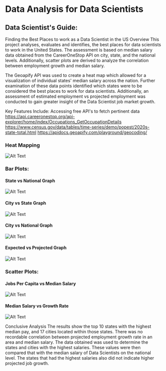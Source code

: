 # Data Analysis for Data Scientists

## Data Scientist's Guide: 
Finding the Best Places to work as a Data Scientist in the US Overview This project analyses, evaluates and identifies, the best places for data scientists to work in the United States. The assessment is based on median salary data obtained from the CareerOneStop API on city, state, and the national levels. Additionally, scatter plots are derived to analyze the correlation between employment growth and median salary.

The Geoapify API was used to create a heat map which allowed for a visualization of individual states' median salary across the nation. Further examination of these data points identified which states were to be considered the best places to work for data scientists. Additionally, an assessment of estimated employment vs projected employment was conducted to gain greater insight of the Data Scientist job market growth.

Key Features Include: Accessing free API's to fetch pertinent data 
  https://api.careeronestop.org/api-explorer/home/index/Occupations_GetOccupationDetails 
  https://www.census.gov/data/tables/time-series/demo/popest/2020s-state-total.html
  https://apidocs.geoapify.com/playground/geocoding/ 

### Heat Mapping
![Alt Text](https://github.com/peatk/Group3_Project_-1/blob/main/graphs/Heatmap.png)


### Bar Plots:
#### State vs National Graph
![Alt Text](https://github.com/peatk/Group3_Project_-1/blob/main/graphs/SvNMed.jpg)

#### City vs State Graph
![Alt Text](https://github.com/peatk/Group3_Project_-1/blob/main/graphs/CvSMedian.jpg)

#### City vs National Graph
![Alt Text](https://github.com/peatk/Group3_Project_-1/blob/main/graphs/CvNMed.jpg)

#### Expected vs Projected Graph
![Alt Text](https://github.com/peatk/Group3_Project_-1/blob/main/graphs/download.png)


### Scatter Plots:
#### Jobs Per Capita vs Median Salary
![Alt Text](https://github.com/peatk/Group3_Project_-1/blob/main/graphs/scatter_JobsPerCapita_MedianSalary.png)

#### Median Salary vs Growth Rate
![Alt Text](https://github.com/peatk/Group3_Project_-1/blob/main/graphs/scatter_MedianSalary_GrowthRate.png)

Conclusive Analysis The results show the top 10 states with the highest median pay, and 17 cities located within those states. There was no recordable correlation between projected employment growth rate in an area and median salary. The data obtained was used to determine the states and cities with the highest salaries. These values were then compared that with the median salary of Data Scientists on the national level. The states that had the highest salaries also did not indicate higher projected job growth.



